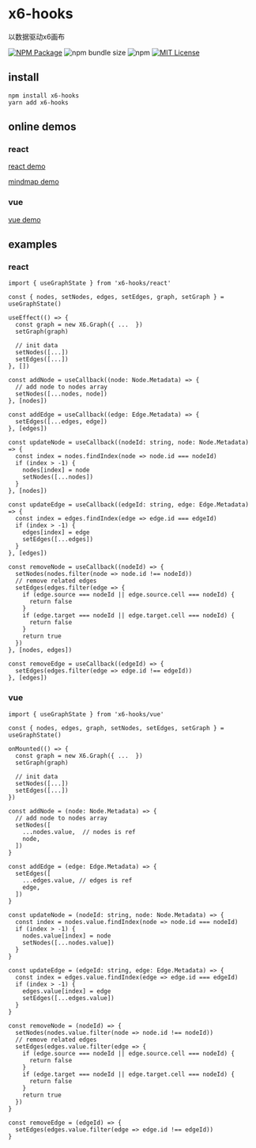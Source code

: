 # x6-hooks

以数据驱动x6画布

<a href="https://www.npmjs.com/package/x6-hooks"><img alt="NPM Package" src="https://img.shields.io/npm/v/x6-hooks.svg?style=flat-square"></a>
![npm bundle size](https://img.shields.io/bundlephobia/minzip/x6-hooks?style=flat-square)
![npm](https://img.shields.io/npm/dm/x6-hooks?style=flat-square)
<a href="/LICENSE"><img src="https://img.shields.io/github/license/lloydzhou/x6-hooks?style=flat-square" alt="MIT License"></a>

## install
```
npm install x6-hooks
yarn add x6-hooks
```

## online demos
### react
[react demo](https://codesandbox.io/s/antv-x6-react-graph-demo-6ere13)

[mindmap demo](https://codesandbox.io/s/x6-hooks-react-mindmap-demo-2t6954?file=/src/App.js)

### vue
[vue demo](https://codesandbox.io/s/x6-hooks-vue-demo-j19slj)


## examples
### react
```
import { useGraphState } from 'x6-hooks/react'

const { nodes, setNodes, edges, setEdges, graph, setGraph } = useGraphState()

useEffect(() => {
  const graph = new X6.Graph({ ...  })
  setGraph(graph)

  // init data
  setNodes([...])
  setEdges([...])
}, [])

const addNode = useCallback((node: Node.Metadata) => {
  // add node to nodes array
  setNodes([...nodes, node])
}, [nodes])

const addEdge = useCallback((edge: Edge.Metadata) => {
  setEdges([...edges, edge])
}, [edges])

const updateNode = useCallback((nodeId: string, node: Node.Metadata) => {
  const index = nodes.findIndex(node => node.id === nodeId)
  if (index > -1) {
    nodes[index] = node
    setNodes([...nodes])
  }
}, [nodes])

const updateEdge = useCallback((edgeId: string, edge: Edge.Metadata) => {
  const index = edges.findIndex(edge => edge.id === edgeId)
  if (index > -1) {
    edges[index] = edge
    setEdges([...edges])
  }
}, [edges])

const removeNode = useCallback((nodeId) => {
  setNodes(nodes.filter(node => node.id !== nodeId))
  // remove related edges
  setEdges(edges.filter(edge => {
    if (edge.source === nodeId || edge.source.cell === nodeId) {
      return false
    }
    if (edge.target === nodeId || edge.target.cell === nodeId) {
      return false
    }
    return true
  })
}, [nodes, edges])

const removeEdge = useCallback((edgeId) => {
  setEdges(edges.filter(edge => edge.id !== edgeId))
}, [edges])

```

### vue

```
import { useGraphState } from 'x6-hooks/vue'

const { nodes, edges, graph, setNodes, setEdges, setGraph } = useGraphState()

onMounted(() => {
  const graph = new X6.Graph({ ...  })
  setGraph(graph)

  // init data
  setNodes([...])
  setEdges([...])
})

const addNode = (node: Node.Metadata) => {
  // add node to nodes array
  setNodes([
    ...nodes.value,  // nodes is ref
    node,
  ])
}

const addEdge = (edge: Edge.Metadata) => {
  setEdges([
    ...edges.value, // edges is ref
    edge,
  ])
}

const updateNode = (nodeId: string, node: Node.Metadata) => {
  const index = nodes.value.findIndex(node => node.id === nodeId)
  if (index > -1) {
    nodes.value[index] = node
    setNodes([...nodes.value])
  }
}

const updateEdge = (edgeId: string, edge: Edge.Metadata) => {
  const index = edges.value.findIndex(edge => edge.id === edgeId)
  if (index > -1) {
    edges.value[index] = edge
    setEdges([...edges.value])
  }
}

const removeNode = (nodeId) => {
  setNodes(nodes.value.filter(node => node.id !== nodeId))
  // remove related edges
  setEdges(edges.value.filter(edge => {
    if (edge.source === nodeId || edge.source.cell === nodeId) {
      return false
    }
    if (edge.target === nodeId || edge.target.cell === nodeId) {
      return false
    }
    return true
  })
}

const removeEdge = (edgeId) => {
  setEdges(edges.value.filter(edge => edge.id !== edgeId))
}

```

